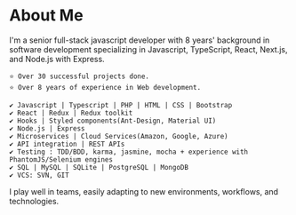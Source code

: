 # About Me

I'm a senior full-stack javascript developer with 8 years' background in software development specializing in Javascript, TypeScript, React, Next.js, and Node.js with Express.
```
⭐️ Over 30 successful projects done.
⭐️ Over 8 years of experience in Web development.
```

```
✔️ Javascript | Typescript | PHP | HTML | CSS | Bootstrap
✔️ React | Redux | Redux toolkit
✔️ Hooks | Styled components(Ant-Design, Material UI)
✔️ Node.js | Express
✔️ Microservices | Cloud Services(Amazon, Google, Azure)
✔️ API integration | REST APIs
✔️ Testing : TDD/BDD, karma, jasmine, mocha + experience with PhantomJS/Selenium engines
✔️ SQL | MySQL | SQLite | PostgreSQL | MongoDB
✔️ VCS: SVN, GIT
```


I play well in teams, easily adapting to new environments, workflows, and technologies.
